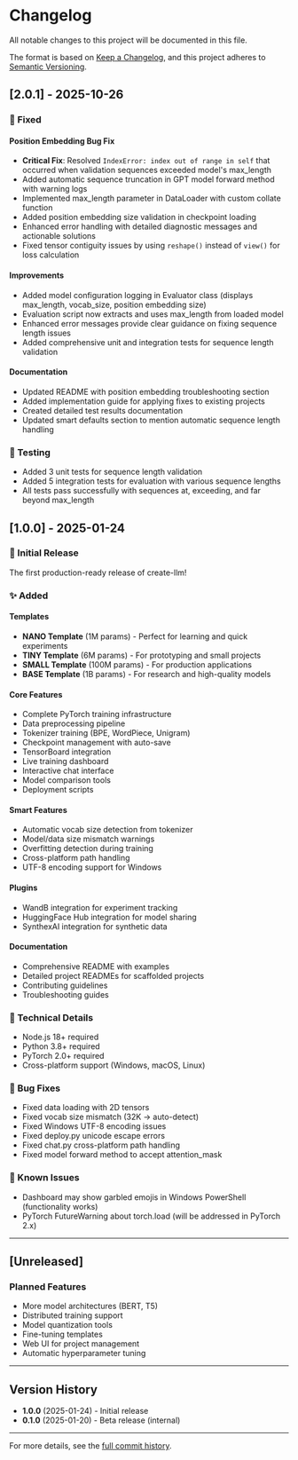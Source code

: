 # Changelog

All notable changes to this project will be documented in this file.

The format is based on [Keep a Changelog](https://keepachangelog.com/en/1.0.0/),
and this project adheres to [Semantic Versioning](https://semver.org/spec/v2.0.0.html).

## [2.0.1] - 2025-10-26

### 🐛 Fixed

#### Position Embedding Bug Fix
- **Critical Fix**: Resolved `IndexError: index out of range in self` that occurred when validation sequences exceeded model's max_length
- Added automatic sequence truncation in GPT model forward method with warning logs
- Implemented max_length parameter in DataLoader with custom collate function
- Added position embedding size validation in checkpoint loading
- Enhanced error handling with detailed diagnostic messages and actionable solutions
- Fixed tensor contiguity issues by using `reshape()` instead of `view()` for loss calculation

#### Improvements
- Added model configuration logging in Evaluator class (displays max_length, vocab_size, position embedding size)
- Evaluation script now extracts and uses max_length from loaded model
- Enhanced error messages provide clear guidance on fixing sequence length issues
- Added comprehensive unit and integration tests for sequence length validation

#### Documentation
- Updated README with position embedding troubleshooting section
- Added implementation guide for applying fixes to existing projects
- Created detailed test results documentation
- Updated smart defaults section to mention automatic sequence length handling

### 🧪 Testing
- Added 3 unit tests for sequence length validation
- Added 5 integration tests for evaluation with various sequence lengths
- All tests pass successfully with sequences at, exceeding, and far beyond max_length

## [1.0.0] - 2025-01-24

### 🎉 Initial Release

The first production-ready release of create-llm!

### ✨ Added

#### Templates
- **NANO Template** (1M params) - Perfect for learning and quick experiments
- **TINY Template** (6M params) - For prototyping and small projects
- **SMALL Template** (100M params) - For production applications
- **BASE Template** (1B params) - For research and high-quality models

#### Core Features
- Complete PyTorch training infrastructure
- Data preprocessing pipeline
- Tokenizer training (BPE, WordPiece, Unigram)
- Checkpoint management with auto-save
- TensorBoard integration
- Live training dashboard
- Interactive chat interface
- Model comparison tools
- Deployment scripts

#### Smart Features
- Automatic vocab size detection from tokenizer
- Model/data size mismatch warnings
- Overfitting detection during training
- Cross-platform path handling
- UTF-8 encoding support for Windows

#### Plugins
- WandB integration for experiment tracking
- HuggingFace Hub integration for model sharing
- SynthexAI integration for synthetic data

#### Documentation
- Comprehensive README with examples
- Detailed project READMEs for scaffolded projects
- Contributing guidelines
- Troubleshooting guides

### 🔧 Technical Details

- Node.js 18+ required
- Python 3.8+ required
- PyTorch 2.0+ required
- Cross-platform support (Windows, macOS, Linux)

### 🐛 Bug Fixes

- Fixed data loading with 2D tensors
- Fixed vocab size mismatch (32K → auto-detect)
- Fixed Windows UTF-8 encoding issues
- Fixed deploy.py unicode escape errors
- Fixed chat.py cross-platform path handling
- Fixed model forward method to accept attention_mask

### 📝 Known Issues

- Dashboard may show garbled emojis in Windows PowerShell (functionality works)
- PyTorch FutureWarning about torch.load (will be addressed in PyTorch 2.x)

---

## [Unreleased]

### Planned Features

- More model architectures (BERT, T5)
- Distributed training support
- Model quantization tools
- Fine-tuning templates
- Web UI for project management
- Automatic hyperparameter tuning

---

## Version History

- **1.0.0** (2025-01-24) - Initial release
- **0.1.0** (2025-01-20) - Beta release (internal)

---

For more details, see the [full commit history](https://github.com/theaniketgiri/create-llm/commits/main).

